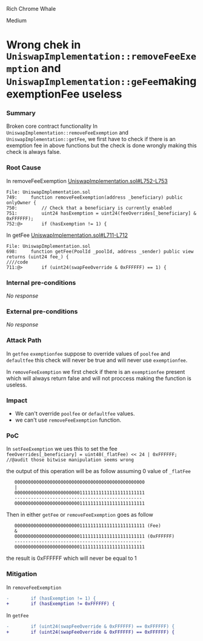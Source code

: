 Rich Chrome Whale

Medium

# Wrong chek in `UniswapImplementation::removeFeeExemption` and `UniswapImplementation::geFee`making exemptionFee useless

### Summary

Broken core contract functionality In `UniswapImplementation::removeFeeExemption` and `UniswapImplementation::getFee`, 
we first have to check if there is an exemption fee in above functions  but the check is done wrongly making this check is always false.

### Root Cause

In removeFeeExemption
[UniswapImplementation.sol#L752-L753](https://github.com/sherlock-audit/2024-08-flayer/blob/0ec252cf9ef0f3470191dcf8318f6835f5ef688c/flayer/src/contracts/implementation/UniswapImplementation.sol#L752-L753)
```solidity
File: UniswapImplementation.sol
749:     function removeFeeExemption(address _beneficiary) public onlyOwner {
750:         // Check that a beneficiary is currently enabled
751:         uint24 hasExemption = uint24(feeOverrides[_beneficiary] & 0xFFFFFF);
752:@>       if (hasExemption != 1) {
```
In getFee 
[UniswapImplementation.sol#L711-L712](https://github.com/sherlock-audit/2024-08-flayer/blob/0ec252cf9ef0f3470191dcf8318f6835f5ef688c/flayer/src/contracts/implementation/UniswapImplementation.sol#L711-L712)
```solidity
File: UniswapImplementation.sol
698:     function getFee(PoolId _poolId, address _sender) public view returns (uint24 fee_) { 
////code
711:@>       if (uint24(swapFeeOverride & 0xFFFFFF) == 1) {
```

### Internal pre-conditions

_No response_

### External pre-conditions

_No response_

### Attack Path

In `getfee` `exemptionfee` suppose to override values of `poolfee` and `defaultfee` this check will never be true and will never use `exemptionfee`.

In `removeFeeExemption` we first check if there is an `exemptionfee` present which will always return false and will not proccess making the function is useless.

### Impact

- We can't override `poolfee` or `defaultfee` values.
- we can't use `removeFeeExemption` function.

### PoC

In `setFeeExemption`  we ues this to set the fee
`        feeOverrides[_beneficiary] = uint48(_flatFee) << 24 | 0xFFFFFF; //@audit those bitwise manipulation seems wrong
`

the output of this operation will be as follow
assuming 0 value of `_flatFee`
```solidity
   000000000000000000000000000000000000000000000000
   |
   000000000000000000000000111111111111111111111111
   -----------------------------------------------
   000000000000000000000000111111111111111111111111
```
Then in either `getFee` or `removeFeeExemption` goes as follow
```solidity
   000000000000000000000000111111111111111111111111 (Fee)
   &
   000000000000000000000000111111111111111111111111 (0xFFFFFF)
   -----------------------------------------------
   000000000000000000000000111111111111111111111111
```
the result is 0xFFFFFF
which will never be equal to 1


### Mitigation

In `removeFeeExemption`
```diff
-        if (hasExemption != 1) {
+        if (hasExemption != 0xFFFFFF) {
```

In `getFee`
```diff
-        if (uint24(swapFeeOverride & 0xFFFFFF) == 0xFFFFFF) {
+        if (uint24(swapFeeOverride & 0xFFFFFF) == 0xFFFFFF) {
```